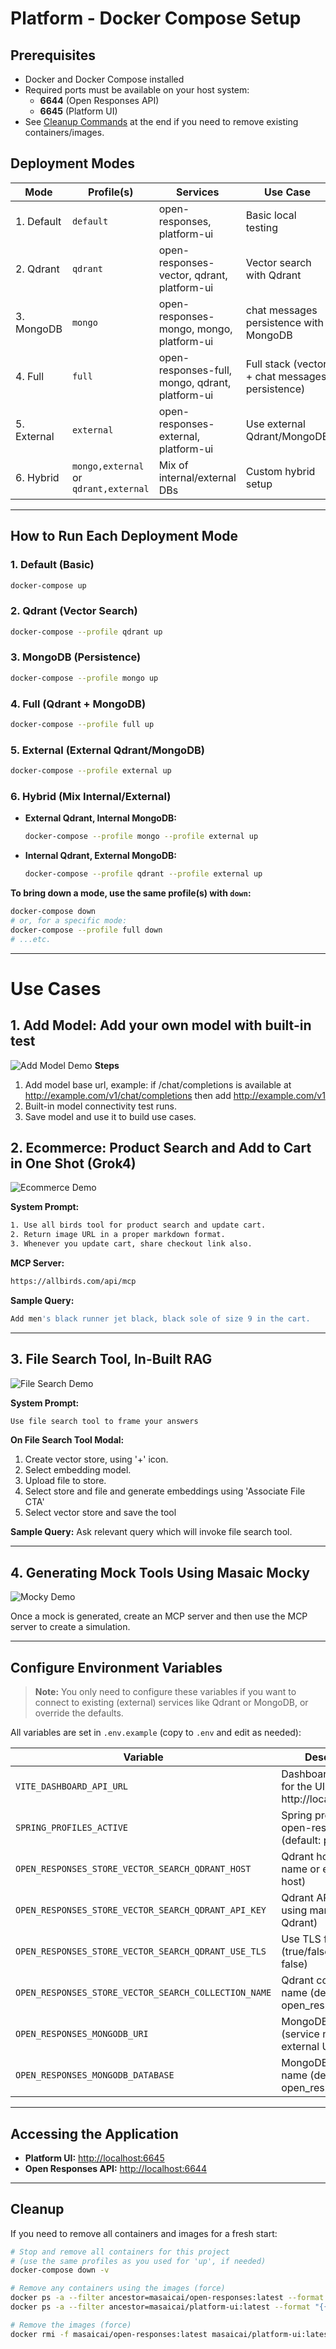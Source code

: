 # Platform - Docker Compose Setup

## Prerequisites

- Docker and Docker Compose installed
- Required ports must be available on your host system:
  - **6644** (Open Responses API)
  - **6645** (Platform UI)
- See [Cleanup Commands](#cleanup) at the end if you need to remove existing containers/images.

## Deployment Modes

| Mode | Profile(s) | Services | Use Case                                        |
|------|------------|----------|-------------------------------------------------|
| 1. Default | `default` | open-responses, platform-ui | Basic local testing                             |
| 2. Qdrant | `qdrant` | open-responses-vector, qdrant, platform-ui | Vector search with Qdrant                       |
| 3. MongoDB | `mongo` | open-responses-mongo, mongo, platform-ui | chat messages persistence with MongoDB          |
| 4. Full | `full` | open-responses-full, mongo, qdrant, platform-ui | Full stack (vector + chat messages persistence) |
| 5. External | `external` | open-responses-external, platform-ui | Use external Qdrant/MongoDB                     |
| 6. Hybrid | `mongo,external` or `qdrant,external` | Mix of internal/external DBs | Custom hybrid setup                             |

---

## How to Run Each Deployment Mode

### 1. Default (Basic)
```sh
docker-compose up
```

### 2. Qdrant (Vector Search)
```sh
docker-compose --profile qdrant up
```

### 3. MongoDB (Persistence)
```sh
docker-compose --profile mongo up
```

### 4. Full (Qdrant + MongoDB)
```sh
docker-compose --profile full up
```

### 5. External (External Qdrant/MongoDB)
```sh
docker-compose --profile external up
```

### 6. Hybrid (Mix Internal/External)
- **External Qdrant, Internal MongoDB:**
  ```sh
  docker-compose --profile mongo --profile external up
  ```
- **Internal Qdrant, External MongoDB:**
  ```sh
  docker-compose --profile qdrant --profile external up
  ```

**To bring down a mode, use the same profile(s) with `down`:**
```sh
docker-compose down
# or, for a specific mode:
docker-compose --profile full down
# ...etc.
```
----

# Use Cases

## 1. Add Model: Add your own model with built-in test

![Add Model Demo](demos/Add-Model-Fast.gif)
**Steps**
1. Add model base url, example: if /chat/completions is available at http://example.com/v1/chat/completions then add http://example.com/v1
2. Built-in model connectivity test runs.
3. Save model and use it to build use cases.

## 2. Ecommerce: Product Search and Add to Cart in One Shot (Grok4)

![Ecommerce Demo](demos/Shopping-DemoWith-Grok.gif)

**System Prompt:**
```bash
1. Use all birds tool for product search and update cart.
2. Return image URL in a proper markdown format.
3. Whenever you update cart, share checkout link also.
```

**MCP Server:**
```bash
https://allbirds.com/api/mcp
```

**Sample Query:**
```bash
Add men's black runner jet black, black sole of size 9 in the cart.
```

---

## 3. File Search Tool, In-Built RAG

![File Search Demo](demos/File-Search-Demo.gif)

**System Prompt:**
```bash
Use file search tool to frame your answers
```

**On File Search Tool Modal:**

1. Create vector store, using '+' icon.
2. Select embedding model.
3. Upload file to store.
4. Select store and file and generate embeddings using 'Associate File CTA'
5. Select vector store and save the tool

**Sample Query:**
Ask relevant query which will invoke file search tool.

---

## 4. Generating Mock Tools Using Masaic Mocky

![Mocky Demo](demos/Mocky.gif)

Once a mock is generated, create an MCP server and then use the MCP server to create a simulation.

---

## Configure Environment Variables

> **Note:** You only need to configure these variables if you want to connect to existing (external) services like Qdrant or MongoDB, or override the defaults.

All variables are set in `.env.example` (copy to `.env` and edit as needed):

| Variable | Description |
|----------|-------------|
| `VITE_DASHBOARD_API_URL` | Dashboard API URL for the UI (default: http://localhost:6644) |
| `SPRING_PROFILES_ACTIVE` | Spring profile for open-responses (default: platform) |
| `OPEN_RESPONSES_STORE_VECTOR_SEARCH_QDRANT_HOST` | Qdrant host (service name or external host) |
| `OPEN_RESPONSES_STORE_VECTOR_SEARCH_QDRANT_API_KEY` | Qdrant API key (if using managed Qdrant) |
| `OPEN_RESPONSES_STORE_VECTOR_SEARCH_QDRANT_USE_TLS` | Use TLS for Qdrant (true/false, default: false) |
| `OPEN_RESPONSES_STORE_VECTOR_SEARCH_COLLECTION_NAME` | Qdrant collection name (default: open_responses) |
| `OPEN_RESPONSES_MONGODB_URI` | MongoDB URI (service name or external URI) |
| `OPEN_RESPONSES_MONGODB_DATABASE` | MongoDB database name (default: open_responses) |

---

## Accessing the Application

- **Platform UI:** [http://localhost:6645](http://localhost:6645)
- **Open Responses API:** [http://localhost:6644](http://localhost:6644)

---

## Cleanup

If you need to remove all containers and images for a fresh start:

```sh
# Stop and remove all containers for this project
# (use the same profiles as you used for 'up', if needed)
docker-compose down -v

# Remove any containers using the images (force)
docker ps -a --filter ancestor=masaicai/open-responses:latest --format "{{.ID}}" | xargs -r docker rm -f
docker ps -a --filter ancestor=masaicai/platform-ui:latest --format "{{.ID}}" | xargs -r docker rm -f

# Remove the images (force)
docker rmi -f masaicai/open-responses:latest masaicai/platform-ui:latest
``` 

